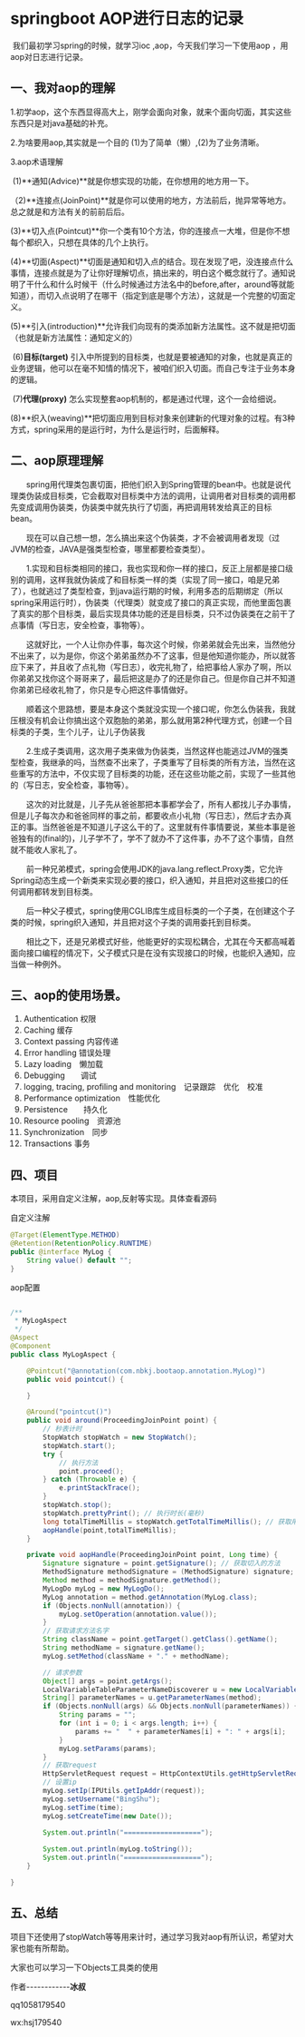 # springboot AOP进行日志的记录

​         我们最初学习spring的时候，就学习ioc ,aop，今天我们学习一下使用aop ，用aop对日志进行记录。

## 一、我对aop的理解

   1.初学aop，这个东西显得高大上，刚学会面向对象，就来个面向切面，其实这些东西只是对java基础的补充。

   2.为啥要用aop,其实就是一个目的  (1)为了简单（懒）,(2)为了业务清晰。

   3.aop术语理解  

​           (1)**通知(Advice)**就是你想实现的功能，在你想用的地方用一下。

​        （2)**连接点(JoinPoint)**就是你可以使用的地方，方法前后，抛异常等地方。总之就是和方法有关的前前后后。

​          (3)**切入点(Pointcut)**你一个类有10个方法，你的连接点一大堆，但是你不想每个都织入，只想在具体的几个上执行。

​          (4)**切面(Aspect)**切面是通知和切入点的结合。现在发现了吧，没连接点什么事情，连接点就是为了让你好理解切点，搞出来的，明白这个概念就行了。通知说明了干什么和什么时候干（什么时候通过方法名中的before,after，around等就能知道），而切入点说明了在哪干（指定到底是哪个方法），这就是一个完整的切面定义。 

​          (5)**引入(introduction)**允许我们向现有的类添加新方法属性。这不就是把切面（也就是新方法属性：通知定义的） 

​          (6)**目标(target)** 引入中所提到的目标类，也就是要被通知的对象，也就是真正的业务逻辑，他可以在毫不知情的情况下，被咱们织入切面。而自己专注于业务本身的逻辑。 

​           (7)**代理(proxy)** 怎么实现整套aop机制的，都是通过代理，这个一会给细说。 

​           (8)**织入(weaving)**把切面应用到目标对象来创建新的代理对象的过程。有3种方式，spring采用的是运行时，为什么是运行时，后面解释。 



## 二、aop原理理解

　　spring用代理类包裹切面，把他们织入到Spring管理的bean中。也就是说代理类伪装成目标类，它会截取对目标类中方法的调用，让调用者对目标类的调用都先变成调用伪装类，伪装类中就先执行了切面，再把调用转发给真正的目标bean。

　　现在可以自己想一想，怎么搞出来这个伪装类，才不会被调用者发现（过JVM的检查，JAVA是强类型检查，哪里都要检查类型）。

　　1.实现和目标类相同的接口，我也实现和你一样的接口，反正上层都是接口级别的调用，这样我就伪装成了和目标类一样的类（实现了同一接口，咱是兄弟了），也就逃过了类型检查，到java运行期的时候，利用多态的后期绑定（所以spring采用运行时），伪装类（代理类）就变成了接口的真正实现，而他里面包裹了真实的那个目标类，最后实现具体功能的还是目标类，只不过伪装类在之前干了点事情（写日志，安全检查，事物等）。

　　这就好比，一个人让你办件事，每次这个时候，你弟弟就会先出来，当然他分不出来了，以为是你，你这个弟弟虽然办不了这事，但是他知道你能办，所以就答应下来了，并且收了点礼物（写日志），收完礼物了，给把事给人家办了啊，所以你弟弟又找你这个哥哥来了，最后把这是办了的还是你自己。但是你自己并不知道你弟弟已经收礼物了，你只是专心把这件事情做好。

　　顺着这个思路想，要是本身这个类就没实现一个接口呢，你怎么伪装我，我就压根没有机会让你搞出这个双胞胎的弟弟，那么就用第2种代理方式，创建一个目标类的子类，生个儿子，让儿子伪装我

　　2.生成子类调用，这次用子类来做为伪装类，当然这样也能逃过JVM的强类型检查，我继承的吗，当然查不出来了，子类重写了目标类的所有方法，当然在这些重写的方法中，不仅实现了目标类的功能，还在这些功能之前，实现了一些其他的（写日志，安全检查，事物等）。

　　这次的对比就是，儿子先从爸爸那把本事都学会了，所有人都找儿子办事情，但是儿子每次办和爸爸同样的事之前，都要收点小礼物（写日志），然后才去办真正的事。当然爸爸是不知道儿子这么干的了。这里就有件事情要说，某些本事是爸爸独有的(final的)，儿子学不了，学不了就办不了这件事，办不了这个事情，自然就不能收人家礼了。

　　前一种兄弟模式，spring会使用JDK的java.lang.reflect.Proxy类，它允许Spring动态生成一个新类来实现必要的接口，织入通知，并且把对这些接口的任何调用都转发到目标类。

　　后一种父子模式，spring使用CGLIB库生成目标类的一个子类，在创建这个子类的时候，spring织入通知，并且把对这个子类的调用委托到目标类。

　　相比之下，还是兄弟模式好些，他能更好的实现松耦合，尤其在今天都高喊着面向接口编程的情况下，父子模式只是在没有实现接口的时候，也能织入通知，应当做一种例外。



## 三、aop的使用场景。

1.  Authentication 权限
2. Caching 缓存
3. Context passing 内容传递
4. Error handling 错误处理
5. Lazy loading　懒加载
6. Debugging　　调试
7. logging, tracing, profiling and monitoring　记录跟踪　优化　校准
8. Performance optimization　性能优化
9. Persistence　　持久化
10. Resource pooling　资源池
11. Synchronization　同步
12. Transactions 事务



## 四、项目

 本项目，采用自定义注解，aop,反射等实现。具体查看源码

自定义注解

```java
@Target(ElementType.METHOD)
@Retention(RetentionPolicy.RUNTIME)
public @interface MyLog {
    String value() default "";
}
```

 

aop配置

```java

/**
 * MyLogAspect
 */
@Aspect
@Component
public class MyLogAspect {

    @Pointcut("@annotation(com.nbkj.bootaop.annotation.MyLog)")
    public void pointcut() {

    }

    @Around("pointcut()")
    public void around(ProceedingJoinPoint point) {
        // 秒表计时
        StopWatch stopWatch = new StopWatch();
        stopWatch.start();
        try {
            // 执行方法
            point.proceed();
        } catch (Throwable e) {
            e.printStackTrace();
        }
        stopWatch.stop();
        stopWatch.prettyPrint(); // 执行时长(毫秒)
        long totalTimeMillis = stopWatch.getTotalTimeMillis(); // 获取用毫秒
        aopHandle(point,totalTimeMillis);
    }

    private void aopHandle(ProceedingJoinPoint point, Long time) {
        Signature signature = point.getSignature(); // 获取切入的方法
        MethodSignature methodSignature = (MethodSignature) signature;
        Method method = methodSignature.getMethod();
        MyLogDo myLog = new MyLogDo();
        MyLog annotation = method.getAnnotation(MyLog.class);
        if (Objects.nonNull(annotation)) {
            myLog.setOperation(annotation.value());
        }
        // 获取请求方法名字
        String className = point.getTarget().getClass().getName();
        String methodName = signature.getName();
        myLog.setMethod(className + "." + methodName);

        // 请求参数
        Object[] args = point.getArgs();
        LocalVariableTableParameterNameDiscoverer u = new LocalVariableTableParameterNameDiscoverer();
        String[] parameterNames = u.getParameterNames(method);
        if (Objects.nonNull(args) && Objects.nonNull(parameterNames)) {
            String params = "";
            for (int i = 0; i < args.length; i++) {
                params += "  " + parameterNames[i] + ": " + args[i];
            }
            myLog.setParams(params);
        }
        // 获取request
        HttpServletRequest request = HttpContextUtils.getHttpServletRequest();
        // 设置ip
        myLog.setIp(IPUtils.getIpAddr(request));
        myLog.setUsername("BingShu");
        myLog.setTime(time);
        myLog.setCreateTime(new Date());

        System.out.println("===================");
     
        System.out.println(myLog.toString());
        System.out.println("===================");
    }

}
```





## 五、总结

项目下还使用了stopWatch等等用来计时，通过学习我对aop有所认识，希望对大家也能有所帮助。

大家也可以学习一下Objects工具类的使用

作者------------**冰叔** 

qq1058179540

wx:hsj179540